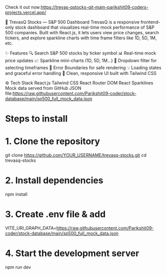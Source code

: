 
Check it out now:https://trevas-qstocks-git-main-parikshit09-coders-projects.vercel.app/

🧠 TrevasQ Stocks — S&P 500 Dashboard
TrevasQ is a responsive frontend-only stock dashboard that visualizes real-time mock performance of S&P 500 companies. Built with React.js, it lets users view price changes, search tickers, and explore sparkline charts with time frame filters like 1D, 5D, 1M, etc.

✨ Features
🔍 Search S&P 500 stocks by ticker symbol
📊 Real-time mock price updates
📈 Sparkline mini-charts (1D, 5D, 1M...)
📌 Dropdown filter for selecting timeframes
🧪 Error Boundaries for safe rendering
💡 Loading states and graceful error handling
🎯 Clean, responsive UI built with Tailwind CSS

⚙️ Tech Stack
    React.js
    Tailwind CSS
    React Router DOM
    React Sparklines
    Mock data served from GitHub JSON file:https://raw.githubusercontent.com/Parikshit09-coder/stock-database/main/sp500_full_mock_data.json

# Steps to install
# 1. Clone the repository
git clone https://github.com/YOUR_USERNAME/trevasq-stocks.git
cd trevasq-stocks

# 2. Install dependencies
npm install

# 3. Create .env file & add
VITE_URI_GRAPH_DATA=https://raw.githubusercontent.com/Parikshit09-coder/stock-database/main/sp500_full_mock_data.json

# 4. Start the development server
npm run dev

